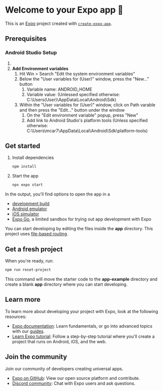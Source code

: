 # Welcome to your Expo app 👋

This is an [Expo](https://expo.dev) project created with [`create-expo-app`](https://www.npmjs.com/package/create-expo-app).
## Prerequisites

### Android Studio Setup
1. [**Install Android Studio**]:https://developer.android.com/studio
2. **Add Environment variables**
   1. Hit Win > Search "Edit the system environment variables" 
   2. Below the "User variables for (User)" window, press the "New..." button
      1. Variable name: ANDROID_HOME
      2. Variable value: (Unlessed specified otherwise: C:\Users\(User)\AppData\Local\Android\Sdk)
   3. Within the "User variables for (User)" window, click on Path varable and then press the "Edit..." button under the window
      1. On the "Edit environment variable" popup, press "New"
      2. Add link to Android Studio's platform tools (Unless specified otherwise: C:\Users\mcar7\AppData\Local\Android\Sdk\platform-tools)

## Get started

1. Install dependencies

   ```bash
   npm install
   ```

2. Start the app

   ```bash
   npx expo start
   ```
In the output, you'll find options to open the app in a

- [development build](https://docs.expo.dev/develop/development-builds/introduction/)
- [Android emulator](https://docs.expo.dev/workflow/android-studio-emulator/)
- [iOS simulator](https://docs.expo.dev/workflow/ios-simulator/)
- [Expo Go](https://expo.dev/go), a limited sandbox for trying out app development with Expo

You can start developing by editing the files inside the **app** directory. This project uses [file-based routing](https://docs.expo.dev/router/introduction).

## Get a fresh project

When you're ready, run:

```bash
npm run reset-project
```

This command will move the starter code to the **app-example** directory and create a blank **app** directory where you can start developing.

## Learn more

To learn more about developing your project with Expo, look at the following resources:

- [Expo documentation](https://docs.expo.dev/): Learn fundamentals, or go into advanced topics with our [guides](https://docs.expo.dev/guides).
- [Learn Expo tutorial](https://docs.expo.dev/tutorial/introduction/): Follow a step-by-step tutorial where you'll create a project that runs on Android, iOS, and the web.

## Join the community

Join our community of developers creating universal apps.

- [Expo on GitHub](https://github.com/expo/expo): View our open source platform and contribute.
- [Discord community](https://chat.expo.dev): Chat with Expo users and ask questions.
